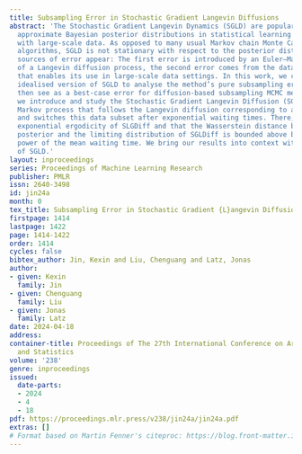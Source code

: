 ```yaml
---
title: Subsampling Error in Stochastic Gradient Langevin Diffusions
abstract: 'The Stochastic Gradient Langevin Dynamics (SGLD) are popularly used to
  approximate Bayesian posterior distributions in statistical learning procedures
  with large-scale data. As opposed to many usual Markov chain Monte Carlo (MCMC)
  algorithms, SGLD is not stationary with respect to the posterior distribution; two
  sources of error appear: The first error is introduced by an Euler–Maruyama discretisation
  of a Langevin diffusion process, the second error comes from the data subsampling
  that enables its use in large-scale data settings. In this work, we consider an
  idealised version of SGLD to analyse the method’s pure subsampling error that we
  then see as a best-case error for diffusion-based subsampling MCMC methods. Indeed,
  we introduce and study the Stochastic Gradient Langevin Diffusion (SGLDiff), a continuous-time
  Markov process that follows the Langevin diffusion corresponding to a data subset
  and switches this data subset after exponential waiting times. There, we show the
  exponential ergodicity of SLGDiff and that the Wasserstein distance between the
  posterior and the limiting distribution of SGLDiff is bounded above by a fractional
  power of the mean waiting time. We bring our results into context with other analyses
  of SGLD.'
layout: inproceedings
series: Proceedings of Machine Learning Research
publisher: PMLR
issn: 2640-3498
id: jin24a
month: 0
tex_title: Subsampling Error in Stochastic Gradient {L}angevin Diffusions
firstpage: 1414
lastpage: 1422
page: 1414-1422
order: 1414
cycles: false
bibtex_author: Jin, Kexin and Liu, Chenguang and Latz, Jonas
author:
- given: Kexin
  family: Jin
- given: Chenguang
  family: Liu
- given: Jonas
  family: Latz
date: 2024-04-18
address:
container-title: Proceedings of The 27th International Conference on Artificial Intelligence
  and Statistics
volume: '238'
genre: inproceedings
issued:
  date-parts:
  - 2024
  - 4
  - 18
pdf: https://proceedings.mlr.press/v238/jin24a/jin24a.pdf
extras: []
# Format based on Martin Fenner's citeproc: https://blog.front-matter.io/posts/citeproc-yaml-for-bibliographies/
---
```

